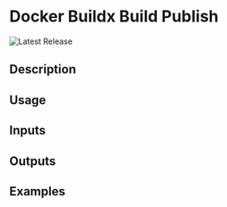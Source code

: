 # Docker Buildx Build Publish

![Latest Release](https://img.shields.io/github/v/release/p6m-actions/docker-buildx-build-publish?style=flat-square&label=Latest%20Release&color=blue)

## Description

## Usage

## Inputs

## Outputs

## Examples